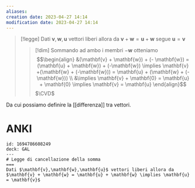 ```yaml
---
aliases: 
creation date: 2023-04-27 14:14
modification date: 2023-04-27 14:14
---
```


>[!legge]
>Dati $\mathbf{v},\mathbf{w},\mathbf{u}$ vettori liberi allora da $\mathbf{v} + \mathbf{w} = \mathbf{u} + \mathbf{w}$ segue $\mathbf{u} =\mathbf{v}$
>
>>[!dim]
>>Sommando ad ambo i membri $- \mathbf{w}$ otteniamo $$\begin{align}
>>&(\mathbf{v} + \mathbf{w}) + (- \mathbf{w}) = (\mathbf{u} + \mathbf{w}) + (-\mathbf{w}) \implies \mathbf{v} +(\mathbf{w} + (-\mathbf{w})) = \mathbf{u} + (\mathbf{w} + (-\mathbf{w})) \\
>> &\implies \mathbf{v} + \mathbf{0} = \mathbf{u} + \mathbf{0} \implies \mathbf{v} = \mathbf{u}
>>\end{align}$$
>>$\CVD$ 

Da cui possiamo definire la [[differenza]] tra vettori. 

# ANKI

```anki
id: 1694786608249
deck: GAL
---
# Legge di cancellazione della somma
===
Dati $\mathbf{v},\mathbf{w},\mathbf{u}$ vettori liberi allora da $\mathbf{v} + \mathbf{w} = \mathbf{u} + \mathbf{w} \implies \mathbf{u} = \mathbf{v}$
```
